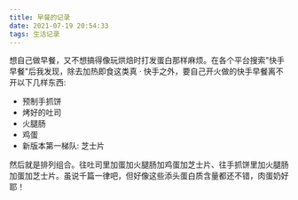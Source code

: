 ```yaml
---
title: 早餐的记录
date: 2021-07-19 20:54:33
tags: 生活记录
---
```




想自己做早餐，又不想搞得像玩烘焙时打发蛋白那样麻烦。在各个平台搜索"快手早餐"后我发现，除去加热即食这类真 · 快手之外，要自己开火做的快手早餐离不开以下几样东西:

- 预制手抓饼
- 烤好的吐司
- 火腿肠
- 鸡蛋
- 新版本第一梯队: 芝士片

然后就是排列组合。往吐司里加蛋加火腿肠加鸡蛋加芝士片、往手抓饼里加火腿肠加蛋加芝士片。虽说千篇一律吧，但好像这些添头蛋白质含量都还不错，肉蛋奶好耶！

